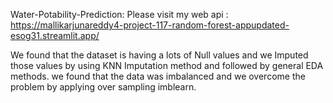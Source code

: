 Water-Potability-Prediction:
Please visit my web api : https://mallikarjunareddy4-project-117-random-forest-appupdated-esog31.streamlit.app/

We found that the dataset is having a lots of Null values and we Imputed those values by using KNN Imputation method and followed by general EDA methods.
we found that the data was imbalanced and we overcome the problem by applying over sampling imblearn.
